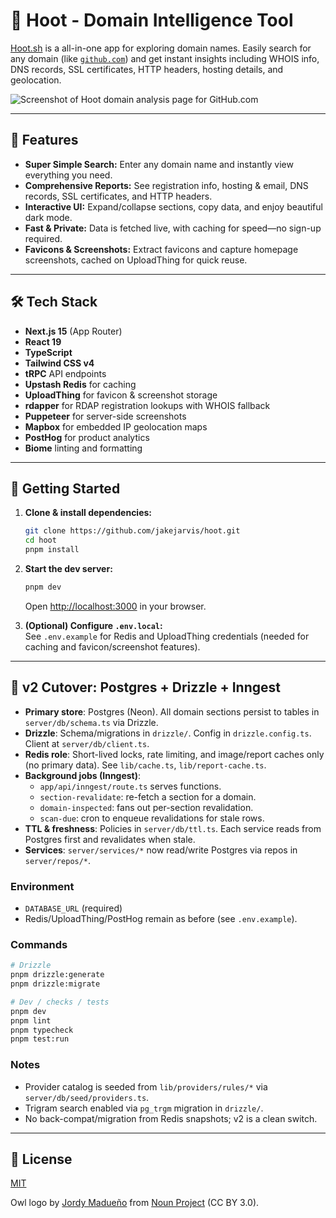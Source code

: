 # 🦉 Hoot - Domain Intelligence Tool

[Hoot.sh](https://hoot.sh) is a all-in-one app for exploring domain names. Easily search for any domain (like [`github.com`](https://hoot.sh/github.com)) and get instant insights including WHOIS info, DNS records, SSL certificates, HTTP headers, hosting details, and geolocation.

![Screenshot of Hoot domain analysis page for GitHub.com](https://github.com/user-attachments/assets/fa82ad38-7af3-46f6-94a2-901e45c12af1)

---

## 🚀 Features

- **Super Simple Search:** Enter any domain name and instantly view everything you need.
- **Comprehensive Reports:** See registration info, hosting & email, DNS records, SSL certificates, and HTTP headers.
- **Interactive UI:** Expand/collapse sections, copy data, and enjoy beautiful dark mode.
- **Fast & Private:** Data is fetched live, with caching for speed—no sign-up required.
- **Favicons & Screenshots:** Extract favicons and capture homepage screenshots, cached on UploadThing for quick reuse.

---

## 🛠️ Tech Stack

- **Next.js 15** (App Router)
- **React 19**
- **TypeScript**
- **Tailwind CSS v4**
- **tRPC** API endpoints
- **Upstash Redis** for caching
- **UploadThing** for favicon & screenshot storage
- **rdapper** for RDAP registration lookups with WHOIS fallback
- **Puppeteer** for server-side screenshots
- **Mapbox** for embedded IP geolocation maps
- **PostHog** for product analytics
- **Biome** linting and formatting

---

## 🌱 Getting Started

1. **Clone & install dependencies:**  
   ```bash
   git clone https://github.com/jakejarvis/hoot.git
   cd hoot
   pnpm install
   ```

2. **Start the dev server:**  
   ```bash
   pnpm dev
   ```
   Open [http://localhost:3000](http://localhost:3000) in your browser.

3. **(Optional) Configure `.env.local`:**  
   See `.env.example` for Redis and UploadThing credentials (needed for caching and favicon/screenshot features).

---

## 🔄 v2 Cutover: Postgres + Drizzle + Inngest

- **Primary store**: Postgres (Neon). All domain sections persist to tables in `server/db/schema.ts` via Drizzle.
- **Drizzle**: Schema/migrations in `drizzle/`. Config in `drizzle.config.ts`. Client at `server/db/client.ts`.
- **Redis role**: Short-lived locks, rate limiting, and image/report caches only (no primary data). See `lib/cache.ts`, `lib/report-cache.ts`.
- **Background jobs (Inngest)**:
  - `app/api/inngest/route.ts` serves functions.
  - `section-revalidate`: re-fetch a section for a domain.
  - `domain-inspected`: fans out per-section revalidation.
  - `scan-due`: cron to enqueue revalidations for stale rows.
- **TTL & freshness**: Policies in `server/db/ttl.ts`. Each service reads from Postgres first and revalidates when stale.
- **Services**: `server/services/*` now read/write Postgres via repos in `server/repos/*`.

### Environment
- `DATABASE_URL` (required)
- Redis/UploadThing/PostHog remain as before (see `.env.example`).

### Commands
```bash
# Drizzle
pnpm drizzle:generate
pnpm drizzle:migrate

# Dev / checks / tests
pnpm dev
pnpm lint
pnpm typecheck
pnpm test:run
```

### Notes
- Provider catalog is seeded from `lib/providers/rules/*` via `server/db/seed/providers.ts`.
- Trigram search enabled via `pg_trgm` migration in `drizzle/`.
- No back-compat/migration from Redis snapshots; v2 is a clean switch.

---

## 📜 License

[MIT](LICENSE)

Owl logo by [Jordy Madueño](https://thenounproject.com/creator/jordymadueno/) from [Noun Project](https://thenounproject.com/) (CC BY 3.0).
